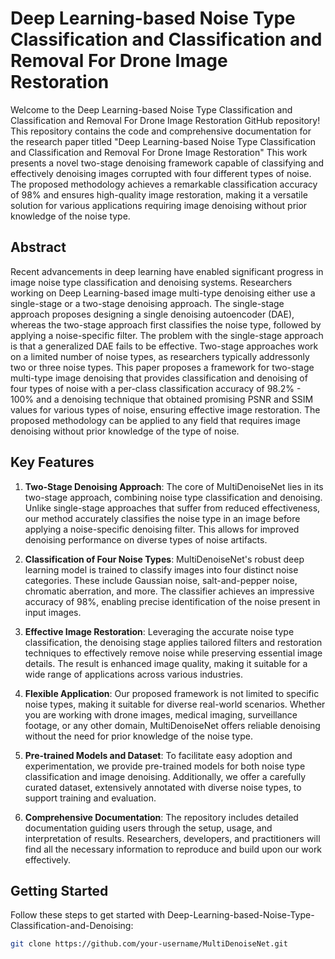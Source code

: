 # Deep Learning-based Noise Type Classification and Classification and Removal For Drone Image Restoration

Welcome to the Deep Learning-based Noise Type Classification and Classification and Removal For Drone Image Restoration GitHub repository! This repository contains the code and comprehensive documentation for the research paper titled "Deep Learning-based Noise Type Classification and Classification and Removal For Drone Image Restoration" This work presents a novel two-stage denoising framework capable of classifying and effectively denoising images corrupted with four different types of noise. The proposed methodology achieves a remarkable classification accuracy of 98% and ensures high-quality image restoration, making it a versatile solution for various applications requiring image denoising without prior knowledge of the noise type.

## Abstract

Recent advancements in deep learning have enabled significant progress in image noise type classification and denoising systems. Researchers working on Deep Learning-based image multi-type denoising either use a single-stage or a two-stage denoising approach. The single-stage approach proposes designing a single denoising autoencoder (DAE), whereas the two-stage approach first classifies the noise type, followed by applying a noise-specific filter. The problem with the single-stage approach is that a generalized DAE fails to be effective. Two-stage approaches work on a limited number of noise types, as researchers typically addressonly two or three noise types. This paper proposes a framework for two-stage multi-type image denoising that provides classification and denoising of four types of noise with a per-class classification accuracy of 98.2% - 100% and a denoising technique that obtained promising PSNR and SSIM values for various types of noise, ensuring effective image restoration. The proposed methodology can be applied to any field that requires image denoising without prior knowledge of the type of noise.

## Key Features

1. **Two-Stage Denoising Approach**: The core of MultiDenoiseNet lies in its two-stage approach, combining noise type classification and denoising. Unlike single-stage approaches that suffer from reduced effectiveness, our method accurately classifies the noise type in an image before applying a noise-specific denoising filter. This allows for improved denoising performance on diverse types of noise artifacts.

2. **Classification of Four Noise Types**: MultiDenoiseNet's robust deep learning model is trained to classify images into four distinct noise categories. These include Gaussian noise, salt-and-pepper noise, chromatic aberration, and more. The classifier achieves an impressive accuracy of 98%, enabling precise identification of the noise present in input images.

3. **Effective Image Restoration**: Leveraging the accurate noise type classification, the denoising stage applies tailored filters and restoration techniques to effectively remove noise while preserving essential image details. The result is enhanced image quality, making it suitable for a wide range of applications across various industries.

4. **Flexible Application**: Our proposed framework is not limited to specific noise types, making it suitable for diverse real-world scenarios. Whether you are working with drone images, medical imaging, surveillance footage, or any other domain, MultiDenoiseNet offers reliable denoising without the need for prior knowledge of the noise type.

5. **Pre-trained Models and Dataset**: To facilitate easy adoption and experimentation, we provide pre-trained models for both noise type classification and image denoising. Additionally, we offer a carefully curated dataset, extensively annotated with diverse noise types, to support training and evaluation.

6. **Comprehensive Documentation**: The repository includes detailed documentation guiding users through the setup, usage, and interpretation of results. Researchers, developers, and practitioners will find all the necessary information to reproduce and build upon our work effectively.

## Getting Started

Follow these steps to get started with Deep-Learning-based-Noise-Type-Classification-and-Denoising:

```bash
git clone https://github.com/your-username/MultiDenoiseNet.git


```
